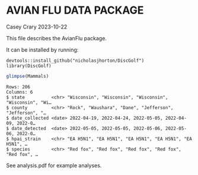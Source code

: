 # AVIAN FLU DATA PACKAGE
Casey Crary
2023-10-22

This file describes the AvianFlu package.

It can be installed by running:

    devtools::install_github("nicholasjhorton/DiscGolf")
    library(DiscGolf)

``` r
glimpse(Mammals)
```

    Rows: 206
    Columns: 6
    $ state          <chr> "Wisconsin", "Wisconsin", "Wisconsin", "Wisconsin", "Wi…
    $ county         <chr> "Rock", "Waushara", "Dane", "Jefferson", "Jefferson", "…
    $ date_collected <date> 2022-04-19, 2022-04-24, 2022-05-05, 2022-04-09, 2022-0…
    $ date_detected  <date> 2022-05-05, 2022-05-05, 2022-05-06, 2022-05-06, 2022-0…
    $ hpai_strain    <chr> "EA H5N1", "EA H5N1", "EA H5N1", "EA H5N1", "EA H5N1", …
    $ species        <chr> "Red fox", "Red fox", "Red fox", "Red fox", "Red fox", …

See analysis.pdf for example analyses.
